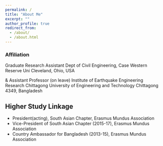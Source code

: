 ```yaml
---
permalink: /
title: "About Me"
excerpt: ""
author_profile: true
redirect_from: 
  - /about/
  - /about.html
---
```

### Affiliation
Graduate Research Assistant
Dept of Civil Engineering, Case Western Reserve Uni
Cleveland, Ohio, USA

&
Assistant Professor (on leave)
Institute of Earthquake Engineering Research
Chittagong University of Engineering and Technology
Chittagong 4349, Bangladesh

## Higher Study Linkage
* President(acting), South Asian Chapter, Erasmus Mundus Association
* Vice-President of South Asian Chapter (2015-17), Erasmus Mundus Association
* Country Ambassador for Bangladesh (2013-15), Erasmus Mundus Association
